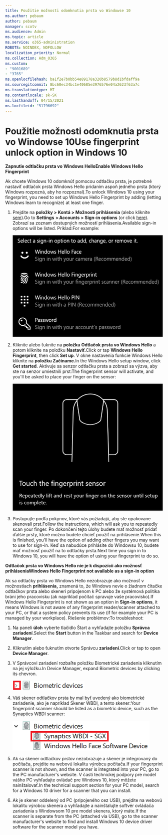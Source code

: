 ```yaml
---
title: Použitie možnosti odomknutia prsta vo Windowse 10
ms.author: pebaum
author: pebaum
manager: scotv
ms.audience: Admin
ms.topic: article
ms.service: o365-administration
ROBOTS: NOINDEX, NOFOLLOW
localization_priority: Normal
ms.collection: Adm_O365
ms.custom:
- "9001689"
- "3765"
ms.openlocfilehash: ba1f2e7b0bb54e89178a320b8579b8d1bfdaff9a
ms.sourcegitcommit: 8bc60ec34bc1e40685e3976576e04a2623f63a7c
ms.translationtype: MT
ms.contentlocale: sk-SK
ms.lasthandoff: 04/15/2021
ms.locfileid: "51796692"
---
```

# <a name="use-fingerprint-unlock-option-in-windows-10"></a><span data-ttu-id="d2086-102">Použitie možnosti odomknutia prsta vo Windowse 10</span><span class="sxs-lookup"><span data-stu-id="d2086-102">Use fingerprint unlock option in Windows 10</span></span>

<span data-ttu-id="d2086-103">**Zapnutie odtlačku prsta vo Windows Hello**</span><span class="sxs-lookup"><span data-stu-id="d2086-103">**Enable Windows Hello Fingerprint**</span></span>

<span data-ttu-id="d2086-104">Ak chcete Windows 10 odomknúť pomocou odtlačku prsta, je potrebné nastaviť odtlačok prsta Windows Hello pridaním aspoň jedného prsta (ktorý Windows rozpozná, aby ho rozpoznal).</span><span class="sxs-lookup"><span data-stu-id="d2086-104">To unlock Windows 10 using your fingerprint, you need to set up Windows Hello Fingerprint by adding (letting Windows learn to recognize) at least one finger.</span></span> 

1. <span data-ttu-id="d2086-105">Prejdite na **položky > Kontá > Možnosti prihlásenia** (alebo kliknite [sem](ms-settings:signinoptions?activationSource=GetHelp)).</span><span class="sxs-lookup"><span data-stu-id="d2086-105">Go to **Settings  > Accounts > Sign-in options** (or click [here](ms-settings:signinoptions?activationSource=GetHelp)).</span></span> <span data-ttu-id="d2086-106">Zobrazí sa zoznam dostupných možností prihlásenia.</span><span class="sxs-lookup"><span data-stu-id="d2086-106">Available sign-in options will be listed.</span></span> <span data-ttu-id="d2086-107">Príklad:</span><span class="sxs-lookup"><span data-stu-id="d2086-107">For example:</span></span>

    ![Možnosti prihlásenia.](media/sign-in-options.png)

2. <span data-ttu-id="d2086-109">Kliknite alebo ťuknite na **položku Odtlačok prsta vo Windows Hello** a potom kliknite na položku **Nastaviť**.</span><span class="sxs-lookup"><span data-stu-id="d2086-109">Click or tap **Windows Hello Fingerprint**, then click **Set up**.</span></span> <span data-ttu-id="d2086-110">V okne nastavenia funkcie Windows Hello kliknite na **položku Začíname.**</span><span class="sxs-lookup"><span data-stu-id="d2086-110">In the Windows Hello setup window, click **Get started**.</span></span> <span data-ttu-id="d2086-111">Aktivuje sa senzor odtlačku prsta a zobrazí sa výzva, aby ste na senzor umiestnili prst:</span><span class="sxs-lookup"><span data-stu-id="d2086-111">The fingerprint sensor will activate, and you'll be asked to place your finger on the sensor:</span></span>

   ![Senzor odtlačku prsta.](media/fingerprint-sensor.png)

3. <span data-ttu-id="d2086-113">Postupujte podľa pokynov, ktoré vás požiadajú, aby ste opakovane skenovali prst.</span><span class="sxs-lookup"><span data-stu-id="d2086-113">Follow the instructions, which will ask you to repeatedly scan your finger.</span></span> <span data-ttu-id="d2086-114">Po dokončení tejto úlohy budete mať možnosť pridať ďalšie prsty, ktoré možno budete chcieť použiť na prihlásenie.</span><span class="sxs-lookup"><span data-stu-id="d2086-114">When this is finished, you'll have the option of adding other fingers you may want to use for sign-in.</span></span> <span data-ttu-id="d2086-115">Keď sa nabudúce prihlásite do Windowsu 10, budete mať možnosť použiť na to odtlačky prsta.</span><span class="sxs-lookup"><span data-stu-id="d2086-115">Next time you sign in to Windows 10, you will have the option of using your fingerprint to do so.</span></span>

<span data-ttu-id="d2086-116">**Odtlačok prsta vo Windows Hello nie je k dispozícii ako možnosť prihlásenia**</span><span class="sxs-lookup"><span data-stu-id="d2086-116">**Windows Hello Fingerprint not available as a sign-in option**</span></span>

<span data-ttu-id="d2086-117">Ak sa odtlačky prsta vo Windows Hello nezobrazuje ako možnosť v možnostiach **prihlásenia,** znamená to, že Windows nevie o žiadnom čítačke odtlačkov prsta alebo skeneri pripojenom k PC alebo že systémová politika bráni jeho pracovisku (ak napríklad počítač spravuje vaše pracovisko).</span><span class="sxs-lookup"><span data-stu-id="d2086-117">If Windows Hello Fingerprint is not shown as an option in **Sign-in options**, it means Windows is not aware of any fingerprint reader/scanner attached to your PC, or that a system policy prevents its use (if for example your PC is managed by your workplace).</span></span> <span data-ttu-id="d2086-118">Riešenie problémov:</span><span class="sxs-lookup"><span data-stu-id="d2086-118">To troubleshoot:</span></span> 

1. <span data-ttu-id="d2086-119">Na paneli **úloh** vyberte tlačidlo Štart a vyhľadajte položku **Správca zariadení**.</span><span class="sxs-lookup"><span data-stu-id="d2086-119">Select the **Start** button in the Taskbar and search for **Device Manager**.</span></span>

2. <span data-ttu-id="d2086-120">Kliknutím alebo ťuknutím otvorte Správcu **zariadení**.</span><span class="sxs-lookup"><span data-stu-id="d2086-120">Click or tap to open **Device Manager**.</span></span>

3. <span data-ttu-id="d2086-121">V Správcovi zariadení rozbaľte položku Biometrické zariadenia kliknutím na jej výložku.</span><span class="sxs-lookup"><span data-stu-id="d2086-121">In Device Manager, expand Biometric devices by clicking its chevron.</span></span>

   ![Biometrické zariadenia.](media/biometric-devices.png)

4. <span data-ttu-id="d2086-123">Váš skener odtlačkov prsta by mal byť uvedený ako biometrické zariadenie, ako je napríklad Skener WBDI, a tento skener:</span><span class="sxs-lookup"><span data-stu-id="d2086-123">Your fingerprint scanner should be listed as a biometric device, such as the Synaptics WBDI scanner:</span></span>

   ![Biometrické zariadenia.](media/biometric-devices-expanded.png)

5. <span data-ttu-id="d2086-125">Ak sa skener odtlačkov prstov nezobrazuje a skener je integrovaný do počítača, prejdite na webovú lokalitu výrobcu počítača.</span><span class="sxs-lookup"><span data-stu-id="d2086-125">If your fingerprint scanner is not shown, and the scanner is integrated into your PC, go to the PC manufacturer's website.</span></span> <span data-ttu-id="d2086-126">V časti technickej podpory pre model vášho PC vyhľadajte ovládač pre Windows 10, ktorý môžete nainštalovať.</span><span class="sxs-lookup"><span data-stu-id="d2086-126">In the technical support section for your PC model, search for a Windows 10 driver for a scanner that you can install.</span></span>

6. <span data-ttu-id="d2086-127">Ak je skener oddelený od PC (pripojeného cez USB), prejdite na webovú lokalitu výrobcu skenera a vyhľadajte a nainštalujte softvér ovládača zariadenia s Windowsom 10 pre model skenera, ktorý máte.</span><span class="sxs-lookup"><span data-stu-id="d2086-127">If the scanner is separate from the PC (attached via USB), go to the scanner manufacturer's website to find and install Windows 10 device driver software for the scanner model you have.</span></span>
